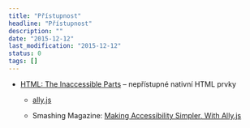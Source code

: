 ```yaml
---
title: "Přístupnost"
headline: "Přístupnost"
description: ""
date: "2015-12-12"
last_modification: "2015-12-12"
status: 0
tags: []
---
```


- [HTML: The Inaccessible Parts](https://daverupert.com/2020/02/html-the-inaccessible-parts/) – nepřístupné nativní HTML prvky

  - [ally.js](http://allyjs.io/)

  - Smashing Magazine: [Making Accessibility Simpler, With Ally.js](http://www.smashingmagazine.com/2015/12/making-accessibility-simpler/)